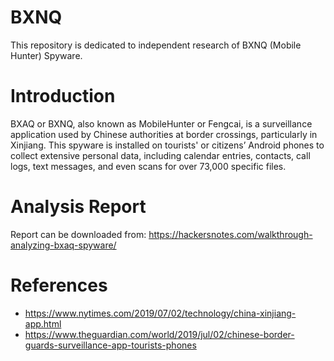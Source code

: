 # BXNQ
 This repository is dedicated to independent research of BXNQ (Mobile Hunter) Spyware.

# Introduction

 BXAQ or BXNQ, also known as MobileHunter or Fengcai, is a surveillance application used by Chinese authorities at border crossings, particularly in Xinjiang. This spyware is installed on tourists' or citizens’ Android phones to collect extensive personal data, including calendar entries, contacts, call logs, text messages, and even scans for over 73,000 specific files. 

# Analysis Report

Report can be downloaded from: https://hackersnotes.com/walkthrough-analyzing-bxaq-spyware/

# References

 - https://www.nytimes.com/2019/07/02/technology/china-xinjiang-app.html 
 - https://www.theguardian.com/world/2019/jul/02/chinese-border-guards-surveillance-app-tourists-phones